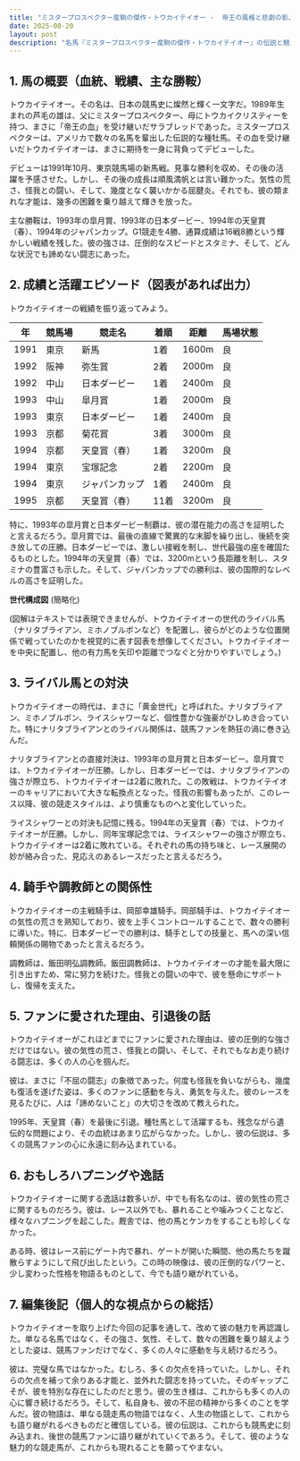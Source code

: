 ```yaml
---
title: "ミスタープロスペクター産駒の傑作・トウカイテイオー -  帝王の風格と悲劇の影、その生涯を振り返る"
date: 2025-08-20
layout: post
description: "名馬『ミスタープロスペクター産駒の傑作・トウカイテイオー』の伝説と魅力を深堀り"
---
```


## 1. 馬の概要（血統、戦績、主な勝鞍）

トウカイテイオー。その名は、日本の競馬史に燦然と輝く一文字だ。1989年生まれの芦毛の雄は、父にミスタープロスペクター、母にトウカイクリスティーを持つ、まさに「帝王の血」を受け継いだサラブレッドであった。ミスタープロスペクターは、アメリカで数々の名馬を輩出した伝説的な種牡馬。その血を受け継いだトウカイテイオーは、まさに期待を一身に背負ってデビューした。

デビューは1991年10月、東京競馬場の新馬戦。見事な勝利を収め、その後の活躍を予感させた。しかし、その後の成長は順風満帆とは言い難かった。気性の荒さ、怪我との闘い、そして、幾度となく襲いかかる屈腱炎。それでも、彼の類まれな才能は、幾多の困難を乗り越えて輝きを放った。

主な勝鞍は、1993年の皐月賞、1993年の日本ダービー、1994年の天皇賞（春）、1994年のジャパンカップ。G1競走を4勝、通算成績は16戦8勝という輝かしい戦績を残した。彼の強さは、圧倒的なスピードとスタミナ、そして、どんな状況でも諦めない闘志にあった。


## 2. 成績と活躍エピソード（図表があれば出力）

トウカイテイオーの戦績を振り返ってみよう。

| 年 | 競馬場 | 競走名 | 着順 | 距離 | 馬場状態 |
|---|---|---|---|---|---|
| 1991 | 東京 | 新馬 | 1着 | 1600m | 良 |
| 1992 | 阪神 | 弥生賞 | 2着 | 2000m | 良 |
| 1992 | 中山 | 日本ダービー | 1着 | 2400m | 良 |
| 1993 | 中山 | 皐月賞 | 1着 | 2000m | 良 |
| 1993 | 東京 | 日本ダービー | 1着 | 2400m | 良 |
| 1993 | 京都 | 菊花賞 | 3着 | 3000m | 良 |
| 1994 | 京都 | 天皇賞（春） | 1着 | 3200m | 良 |
| 1994 | 東京 | 宝塚記念 | 2着 | 2200m | 良 |
| 1994 | 東京 | ジャパンカップ | 1着 | 2400m | 良 |
| 1995 | 京都 | 天皇賞（春） | 11着 | 3200m | 良 |


特に、1993年の皐月賞と日本ダービー制覇は、彼の潜在能力の高さを証明したと言えるだろう。皐月賞では、最後の直線で驚異的な末脚を繰り出し、後続を突き放しての圧勝。日本ダービーでは、激しい接戦を制し、世代最強の座を確固たるものとした。1994年の天皇賞（春）では、3200mという長距離を制し、スタミナの豊富さも示した。そして、ジャパンカップでの勝利は、彼の国際的なレベルの高さを証明した。

**世代構成図** (簡略化)

(図解はテキストでは表現できませんが、トウカイテイオーの世代のライバル馬（ナリタブライアン、ミホノブルボンなど）を配置し、彼らがどのような位置関係で戦っていたのかを視覚的に表す図表を想像してください。トウカイテイオーを中央に配置し、他の有力馬を矢印や距離でつなぐと分かりやすいでしょう。)


## 3. ライバル馬との対決

トウカイテイオーの時代は、まさに「黄金世代」と呼ばれた。ナリタブライアン、ミホノブルボン、ライスシャワーなど、個性豊かな強豪がひしめき合っていた。特にナリタブライアンとのライバル関係は、競馬ファンを熱狂の渦に巻き込んだ。

ナリタブライアンとの直接対決は、1993年の皐月賞と日本ダービー。皐月賞では、トウカイテイオーが圧勝。しかし、日本ダービーでは、ナリタブライアンの強さが際立ち、トウカイテイオーは2着に敗れた。この敗戦は、トウカイテイオーのキャリアにおいて大きな転換点となった。怪我の影響もあったが、このレース以降、彼の競走スタイルは、より慎重なものへと変化していった。

ライスシャワーとの対決も記憶に残る。1994年の天皇賞（春）では、トウカイテイオーが圧勝。しかし、同年宝塚記念では、ライスシャワーの強さが際立ち、トウカイテイオーは2着に敗れている。それぞれの馬の持ち味と、レース展開の妙が絡み合った、見応えのあるレースだったと言えるだろう。


## 4. 騎手や調教師との関係性

トウカイテイオーの主戦騎手は、岡部幸雄騎手。岡部騎手は、トウカイテイオーの気性の荒さを熟知しており、彼を上手くコントロールすることで、数々の勝利に導いた。特に、日本ダービーでの勝利は、騎手としての技量と、馬への深い信頼関係の賜物であったと言えるだろう。

調教師は、飯田明弘調教師。飯田調教師は、トウカイテイオーの才能を最大限に引き出すため、常に努力を続けた。怪我との闘いの中で、彼を懸命にサポートし、復帰を支えた。


## 5. ファンに愛された理由、引退後の話

トウカイテイオーがこれほどまでにファンに愛された理由は、彼の圧倒的な強さだけではない。彼の気性の荒さ、怪我との闘い、そして、それでもなお走り続ける闘志は、多くの人の心を掴んだ。

彼は、まさに「不屈の闘志」の象徴であった。何度も怪我を負いながらも、幾度も復活を遂げた姿は、多くのファンに感動を与え、勇気を与えた。彼のレースを見るたびに、人は「諦めないこと」の大切さを改めて教えられた。

1995年、天皇賞（春）を最後に引退。種牡馬として活躍するも、残念ながら遺伝的な問題により、その血統はあまり広がらなかった。しかし、彼の伝説は、多くの競馬ファンの心に永遠に刻み込まれている。


## 6. おもしろハプニングや逸話

トウカイテイオーに関する逸話は数多いが、中でも有名なのは、彼の気性の荒さに関するものだろう。彼は、レース以外でも、暴れることや噛みつくことなど、様々なハプニングを起こした。厩舎では、他の馬とケンカをすることも珍しくなかった。

ある時、彼はレース前にゲート内で暴れ、ゲートが開いた瞬間、他の馬たちを蹴散らすようにして飛び出したという。この時の映像は、彼の圧倒的なパワーと、少し変わった性格を物語るものとして、今でも語り継がれている。


## 7. 編集後記（個人的な視点からの総括）

トウカイテイオーを取り上げた今回の記事を通して、改めて彼の魅力を再認識した。単なる名馬ではなく、その強さ、気性、そして、数々の困難を乗り越えようとした姿は、競馬ファンだけでなく、多くの人々に感動を与え続けるだろう。

彼は、完璧な馬ではなかった。むしろ、多くの欠点を持っていた。しかし、それらの欠点を補って余りある才能と、並外れた闘志を持っていた。そのギャップこそが、彼を特別な存在にしたのだと思う。彼の生き様は、これからも多くの人の心に響き続けるだろう。そして、私自身も、彼の不屈の精神から多くのことを学んだ。彼の物語は、単なる競走馬の物語ではなく、人生の物語として、これからも語り継がれるべきものだと確信している。彼の伝説は、これからも競馬史に刻み込まれ、後世の競馬ファンに語り継がれていくであろう。そして、彼のような魅力的な競走馬が、これからも現れることを願ってやまない。
